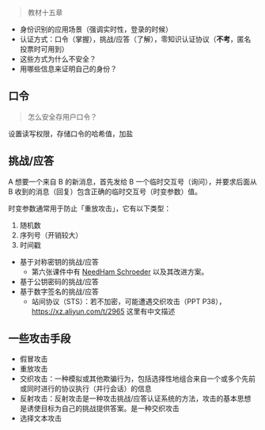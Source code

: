 > 教材十五章


- 身份识别的应用场景（强调实时性，登录的时候）
- 认证方式：口令（掌握），挑战/应答（了解），零知识认证协议（**不考**，匿名投票时可用到）
- 这些方式为什么不安全？
- 用哪些信息来证明自己的身份？

## 口令

> 怎么安全存用户口令？

设置读写权限，存储口令的哈希值，加盐


## 挑战/应答

A 想要一个来自 B 的新消息，首先发给 B 一个临时交互号（询问），并要求后面从 B 收到的消息（回复）包含正确的临时交互号（时变参数）值。

时变参数通常用于防止「重放攻击」，它有以下类型：
1. 随机数
2. 序列号（开销较大）
3. 时间戳

- 基于对称密钥的挑战/应答
  - 第六张课件中有 [NeedHam Schroeder](course/cryptography/summary-application-of-symemtric-cipher?id=needham-schroeder-协议) 以及其改进方案。
- 基于公钥密码的挑战/应答
- 基于数字签名的挑战/应答
  - 站间协议（STS）：若不加密，可能遭遇交织攻击（PPT P38），https://xz.aliyun.com/t/2965 这里有中文描述


## 一些攻击手段

- 假冒攻击
- 重放攻击
- 交织攻击：一种模拟或其他欺骗行为，包括选择性地组合来自一个或多个先前或同时进行的协议执行（并行会话）的信息
- 反射攻击：反射攻击是一种攻击挑战/应答认证系统的方法，攻击的基本思想是诱使目标为自己的挑战提供答案。是一种交织攻击
- 选择文本攻击